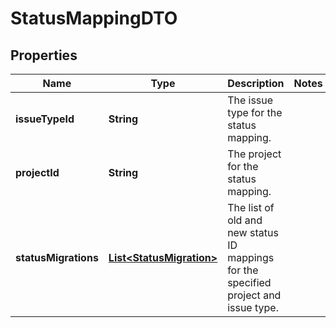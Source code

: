 # StatusMappingDTO

## Properties
Name | Type | Description | Notes
------------ | ------------- | ------------- | -------------
**issueTypeId** | **String** | The issue type for the status mapping. | 
**projectId** | **String** | The project for the status mapping. | 
**statusMigrations** | [**List&lt;StatusMigration&gt;**](StatusMigration.md) | The list of old and new status ID mappings for the specified project and issue type. | 
